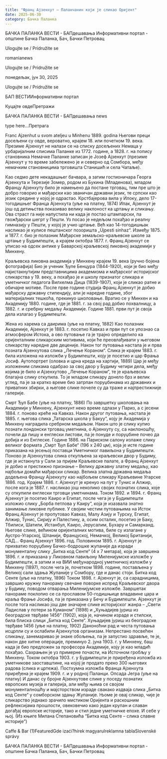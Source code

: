 ```yaml
---
title: "Франц Ајзенхут – Паланчанин који је сликао Оријент"
date: 2025-06-30
category: Бачка Паланка
---
```


БАЧКА ПАЛАНКА ВЕСТИ - БАПдешавања Информативни портал - општине Бачка Паланка, Бач, Бачки Петровац

Ulogujte se / Pridružite se

romanianews

Ulogujte se / Pridružite se

понедељак, јун 30, 2025

Ulogujte se / Pridružite se

БАП ВЕСТИИнформативни портал

Куцајте овдеПретражи

БАЧКА ПАЛАНКА ВЕСТИ - БАПдешавања news

type here...Претрага

Franc Ajzenhut u svom ateljeu u Minhenu 1889. godina
            Његови преци досељени су овде, вероватно, крајем 18. или почетком 19. века. Презиме Ајзенхут не налази се на списку досељених Немаца у урбаријалним списима Паланке из 1772. године, а 1828. г. на попису становника Немачке Паланке записан је Јозеф Ајзенхут (презиме Ајзенхут у то време забележено је и северно од Сомбора, међу немачким становницима трговишта Станишић и села Чатаље).

Као седмо дете некадашњег бачвара, а затим гостионичара Георга Ајзенхута и Терезије Зомер, родом из Букина (Младенова), младом Францу Ајзенхуту било је намењено да постане трговац, тим пре што је добро говорио и мађарски као званичан државни језик, те српски као језик средине у којој је одрастао.
Крстбајерова вила у Илоку, дело 17-тогодишњег Франца Ајзенхута (уље на платну, 1874)
Ипак, Ајзенхут је још од детињства показивао велику наклоност ка цртању и сликању. Ова страст га није напустила ни када је постао штампарски, па гвожђарски шегрт у Пешти. Уз посао је недељом похађао и реалну гимназију у Пешти, у којој је учио цртање. Већ као 14-тогодишњак насликао је кулисе пештанског позоришта „Újpesti sinhaz“. Између 1875. и 1877. г. био је полазник Мађарске земаљско-краљевске школе за цртање у Будимпешти, а крајем октобра 1877. г. Франц Ајзенхут се уписао на одсек антике у Баварској краљевској ликовној академији у Минхену.


Краљевска ликовна академија у Минхену крајем 19. века (ручно бојена фотографија)
Био је ученик Ђуле Бенцура (1844-1920), који је био међу најистакнутијим представницима академизма и мађарског историјског сликарства у 19. веку, а похађао је и школу признатог сликара и уметничког педагога Вилхелма Дица (1839-1907), који је сликао ратне и обичајне мотиве. После прве године студија Франц Ајзенхут је добио мађарску државну стипендију, али је наредне године, због материјалних тешкоћа, прекинуо школовање. Вратио се у Минхен и на Академију 1880. године, где је 1881. г. за свој рад добио похвалницу, а 1882. г. и сребрну медаљу Академије. Године 1881. први пут је своја дела излагао у Будимпешти.


Жена из харема са даирима (уље на платну, 1882)
Као полазник Академије, Ајзенхут је 1883. г. посетио Кавказ и први пут се упознао са атмосфером Истока, а ово путовање га је трајно определило ка оријенталним сликарским мотивима, који ће преовлађивати у његовом сликарству наредне две деценије. Након тог путовања настала је и прва позната Ајзенхутова слика „Лечење Кораном“. Слика је крајем 1883. г. била изложена на изложби у Будимпешти, коју је посетио и цар Фрања Јосиф.
Аутопортрет (оловка и црна креда на хартији, 1889)
Цар је међу изложеним сликама одабрао за свој двор у Будиму четири дела, међу којима је било и Ајзенхутово „Лечење Кораном“, те је краљевска благајна слику откупила. То је младом сликару донело брз и велик углед, па је за кратко време био затрпан поруџбинама из државних и приватних збирки, а његове слике почеле су да траже и најпрестижније галерије.


Смрт Ђул Бабе (уље на платну, 1886)
По завршетку школовања на Академији у Минхену, Ајзенхунт неко време одлази у Париз, а с јесени 1884. г. поново креће на Кавказ. Након другог путовања, настала је 1885. г. његова слика „Татарска школа у Бакуу“, коју је Академија у Минхену наградила сребрном медаљом. Након што је слику купио познати лондонски трговац уметнина, о Ајзенхуту су, са наклоношћу, почели да пишу и енглески листови, па је понуде и поруџбине почео да добија и из Енглеске.
Године 1886. на Париском салону излаже слику великог формата „Смрт Ђул Бабе“ (196 x 240 цм), која је исте године приказана на јесењој поставци Уметничког павиљона у Будимпешти. Поново је Ајзенхутова слика откупљена за краљевски двор у Будиму, где је истакнута у Сали за пријем Краљевске палате, а Франц Ајзенхут је добио и престижно признање – Велику државну златну медаљу, као најбољи домаћи мађарски сликар.
Велика златна државна медаља додељена Францу Ајзенхуту као најбољем сликару Краљевине Угарске 1886. год.
Крајем 1886. г. Ајзенхут је кренуо на пут у Тунис и Алжир, после кога је 1887. г. насликао још неколико својих познатих слика, које су откупили енглески трговци уметнинама.
Током 1892. и 1894. г. Франц Ајзенхут је посетио Каиро и Египат, после чега је у Будимпешти изложио слику „Борба петлова у Каиру“, која је изазвала знатно занимање ликовне публике.
У својим честим путовањима на Исток Франц Ајзенхут је пропутовао Кавказ, Малу Азију и Турску, Египат, Алжир, Тунис, Сирију и Палестину, а, осим осталих, посетио је Баку, Тбилиси, Шатили, Истанбул, Каиро, Јерусалим, Бухару и Самарканд. Његове слике, већином оријенталних мотива, биле су излагане у Аустро-Угарској, Шпанији, Француској, Немачкој, Великој Британији, САД…
Франц Ајзенхут 1896. год.
Половином 1895. г. Ајзенхут је прихватио поруџбину Бачко-бодрошке жупаније да изради монументалну слику „Битка код Сенте“ (4 x 7 метара), која је завршена 1896. г. и приказана у Ликовном павиљону Миленијумске изложбе у Будимпешти, а затим и на ВИИ међународној уметничкој изложби у Минхену (1897), после чега је, почетком 1898. године, постављена у Великој сали здања Жупаније у Сомбору, где и данас стоји.
Битка код Сенте (уље на платну, 1896)
Током 1898. г. Ајзенхут је, са сарадницима, завршио кружну панораму свечане поворке испред Краљевског двора у Будиму, поводом отварања Миленијумске изложбе. Завршетак панораме поклопио се са прославом 50-годишњице владавине цара и краља Фрање Јосифа, па је приказана у Бечу и Будимпешти. Ајзенхут је после тога насликао још две значајне слике историјског жанра – „Свети Ладислав у потери за Куманом“ (1898) и „Хуњадијев јуриш из београдске тврђаве 1456“ (1902), која је, начином израде и стилски, била блиска слици „Битка код Сенте“.
Хуњадијев јуриш из београдске тврђаве 1456 (уље на платну, 1902)
Даноноћни рад и честа путовања исцрпли су и ослабили Ајзенхутов организам. Непрестано посвећен сликању, занемаривао је знаке обољења, па је запустио здравље, те је, након две хитне операције, преминуо 2. јуна 1903. г. у Минхену, баш када је био предложен за професора Академије, коју је као младић похађао. Сахрањен је уз примерне почасти, на Источном гробљу у Минхену. Током октобра 1903. г. у Будимпешти је приређена изложба из уметникове заоставштине, на којој је продато преко 300 његових радова (слика и цртежа). Постхумна изложба Франца Ајзенхута приређена је крајем 1909. г. и у родној Паланци.
Опсада Јегра (уље на платну)
И данас су бројне Ајзенхутове слике у поседу познатих европских музеја и галерија, али међу њима се својом монументалношћу и мајсторством израде свакако издваја слика „Битка код Сенте“ у сомборском здању Жупаније. Њоме је овај сликар, чије је сликарство једнако зрачило мистиком Оријента и раскошним рефлексијама прошлости, овековечио како један крупан и славан догађај европске историје, тако и стил једне уметничке епохе. И себе у њој.
(Из књиге Милана Степановића “Битка код Сенте – слика славне историје”)

Caffe & Bar (1)FeaturedGde izaći?hírek magyarulreklamna tablaSlovenské správy

БАЧКА ПАЛАНКА ВЕСТИ - БАПдешавања Информативни портал - општине Бачка Паланка, Бач, Бачки Петровац

